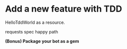 # Add a new feature with TDD


HelloTddWorld as a resource.

requests spec happy path

**(Bonus) Package your bot as a gem**
